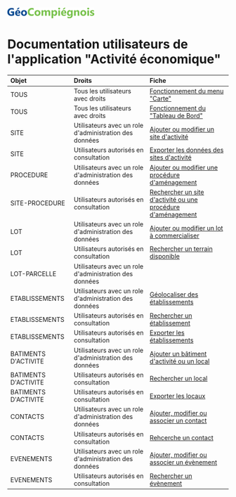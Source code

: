 ![picto](https://github.com/sigagglocompiegne/orga_gest_igeo/blob/master/doc/img/geocompiegnois_2020_reduit_v2.png)

# Documentation utilisateurs de l'application "Activité économique" #

|Objet|Droits|Fiche|
|:---|:---|:---|
|TOUS|Tous les utilisateurs avec droits|[Fonctionnement du menu "Carte"](app/doc_user_eco_menu_carte.md)|
|TOUS|Tous les utilisateurs avec droits|[Fonctionnement du "Tableau de Bord"](app/doc_user_eco_tab.md)|
|SITE|Utilisateurs avec un role d'administration des données|[Ajouter ou modifier un site d'activité](app/doc_user_eco_site_modif.md)|
|SITE|Utilisateurs autorisés en consultation|[Exporter les données des sites d'activité](app/doc_user_eco_export_site.md)|
|PROCEDURE|Utilisateurs avec un role d'administration des données|[Ajouter ou modifier une procédure d'aménagement ](app/doc_user_eco_proc_modif.md)|
|SITE-PROCEDURE|Utilisateurs autorisés en consultation|[Rechercher un site d'activité ou une procédure d'aménagement](app/doc_user_eco_site_rech.md)|
|LOT|Utilisateurs avec un role d'administration des données|[Ajouter ou modifier un lot à commercialiser](app/doc_user_eco_lot_modif.md)|
|LOT|Utilisateurs autorisés en consultation|[Rechercher un terrain disponible](app/doc_user_eco_terrain_rech.md)|
|LOT-PARCELLE|Utilisateurs avec un role d'administration des données|[](app/doc_user_eco_export_lot.md)|
|ETABLISSEMENTS|Utilisateurs avec un role d'administration des données|[Géolocaliser des établissements](app/doc_user_eco_etab_geoloc.md)|
|ETABLISSEMENTS|Utilisateurs autorisés en consultation|[Rechercher un établissement](app/doc_user_eco_etab_rech.md)|
|ETABLISSEMENTS|Utilisateurs autorisés en consultation|[Exporter les établissements](app/doc_user_eco_etab_export.md)|
|BATIMENTS D'ACTIVITE|Utilisateurs avec un role d'administration des données|[Ajouter un bâtiment d'activité ou un local](app/doc_user_eco_bati_modif.md)|
|BATIMENTS D'ACTIVITE|Utilisateurs autorisés en consultation|[Rechercher un local](app/doc_user_eco_local_rech.md)|
|BATIMENTS D'ACTIVITE|Utilisateurs autorisés en consultation|[Exporter les locaux](app/doc_user_eco_local_export.md)|
|CONTACTS|Utilisateurs avec un role d'administration des données|[Ajouter, modifier ou associer un contact](app/doc_user_eco_contact_modif.md)|
|CONTACTS|Utilisateurs autorisés en consultation|[Rehcerche un contact](app/doc_user_eco_contact_rech.md)|
|EVENEMENTS|Utilisateurs avec un role d'administration des données|[Ajouter, modifier ou associer un évènement](app/doc_user_eco_eve_modif.md)|
|EVENEMENTS|Utilisateurs autorisés en consultation|[Rechercher un évènement](app/doc_user_eco_contact_rech.md)|



